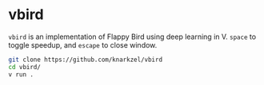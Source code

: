 # vbird

`vbird` is an implementation of Flappy Bird using deep learning in V. `space`
to toggle speedup, and `escape` to close window.

```bash
git clone https://github.com/knarkzel/vbird
cd vbird/
v run .
```
